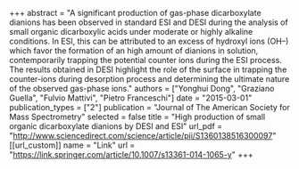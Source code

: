 +++
abstract = "A significant production of gas-phase dicarboxylate dianions has been observed in standard ESI and DESI during the analysis of small organic dicarboxylic acids under moderate or highly alkaline conditions. In ESI, this can be attributed to an excess of hydroxyl ions (OH–) which favor the formation of an high amount of dianions in solution, contemporarily trapping the potential counter ions during the ESI process. The results obtained in DESI highlight the role of the surface in trapping the counter-ions during desorption process and determining the ultimate nature of the observed gas-phase ions."
authors = ["Yonghui Dong", "Graziano Guella", "Fulvio Mattivi", "Pietro Franceschi"]
date = "2015-03-01"
publication_types = ["2"]
publication = "Journal of The American Society for Mass Spectrometry"
selected = false
title = "High production of small organic dicarboxylate dianions by DESI and ESI"
url_pdf = "http://www.sciencedirect.com/science/article/pii/S1360138516300097"
[[url_custom]]
name = "Link"
url = "https://link.springer.com/article/10.1007/s13361-014-1065-y"
+++
